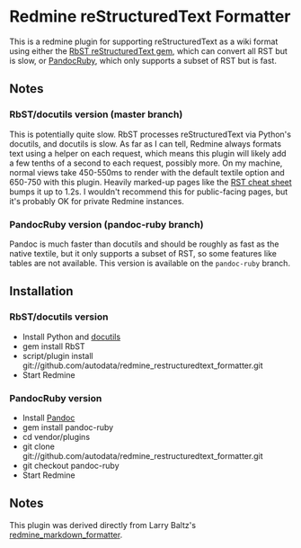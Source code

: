 # Redmine reStructuredText Formatter

This is a redmine plugin for supporting reStructuredText as a wiki format using either the [RbST reStructuredText gem](http://rdoc.info/projects/autodata/rbst), which can convert all RST but is slow, or [PandocRuby](http://rdoc.info/projects/autodata/pandoc-ruby), which only supports a subset of RST but is fast.

## Notes

### RbST/docutils version (master branch)

This is potentially quite slow. RbST processes reStructuredText via Python's docutils, and docutils is slow. As far as I can tell, Redmine always formats text using a helper on each request, which means this plugin will likely add a few tenths of a second to each request, possibly more. On my machine, normal views take 450-550ms to render with the default textile option and 650-750 with this plugin. Heavily marked-up pages like the [RST cheat sheet](http://docutils.sourceforge.net/docs/user/rst/cheatsheet.txt) bumps it up to 1.2s. I wouldn't recommend this for public-facing pages, but it's probably OK for private Redmine instances.

### PandocRuby version (pandoc-ruby branch)

Pandoc is much faster than docutils and should be roughly as fast as the native textile, but it only supports a subset of RST, so some features like tables are not available. This version is available on the `pandoc-ruby` branch.

## Installation

### RbST/docutils version

* Install Python and [docutils](http://docutils.sourceforge.net/)
* gem install RbST
* script/plugin install git://github.com/autodata/redmine\_restructuredtext\_formatter.git
* Start Redmine

### PandocRuby version

* Install [Pandoc](http://johnmacfarlane.net/pandoc/)
* gem install pandoc-ruby
* cd vendor/plugins
* git clone git://github.com/autodata/redmine\_restructuredtext\_formatter.git
* git checkout pandoc-ruby
* Start Redmine

## Notes

This plugin was derived directly from Larry Baltz's [redmine\_markdown\_formatter](http://github.com/bitherder/redmine_markdown_formatter).